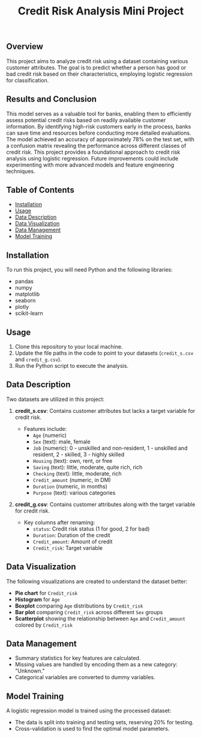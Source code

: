 <h1 align="center">Credit Risk Analysis Mini Project</h1>


<br>

## Overview
This project aims to analyze credit risk using a dataset containing various customer attributes. The goal is to predict whether a person has good or bad credit risk based on their characteristics, employing logistic regression for classification.

## Results and Conclusion
This model serves as a valuable tool for banks, enabling them to efficiently assess potential credit risks based on readily available customer information. By identifying high-risk customers early in the process, banks can save time and resources before conducting more detailed evaluations. The model achieved an accuracy of approximately 78% on the test set, with a confusion matrix revealing the performance across different classes of credit risk.
This project provides a foundational approach to credit risk analysis using logistic regression. Future improvements could include experimenting with more advanced models and feature engineering techniques.

## Table of Contents
- [Installation](#installation)
- [Usage](#usage)
- [Data Description](#data-description)
- [Data Visualization](#data-visualization)
- [Data Management](#data-management)
- [Model Training](#model-training)

## Installation
To run this project, you will need Python and the following libraries:
- pandas
- numpy
- matplotlib
- seaborn
- plotly
- scikit-learn

## Usage
1. Clone this repository to your local machine.
2. Update the file paths in the code to point to your datasets (`credit_s.csv` and `credit_g.csv`).
3. Run the Python script to execute the analysis.

## Data Description
Two datasets are utilized in this project:

1. **credit_s.csv**: Contains customer attributes but lacks a target variable for credit risk.
   - Features include: 
     - `Age` (numeric)
     - `Sex` (text): male, female
     - `Job` (numeric): 0 - unskilled and non-resident, 1 - unskilled and resident, 2 - skilled, 3 - highly skilled
     - `Housing` (text): own, rent, or free
     - `Saving` (text): little, moderate, quite rich, rich
     - `Checking` (text): little, moderate, rich
     - `Credit_amount` (numeric, in DM)
     - `Duration` (numeric, in months)
     - `Purpose` (text): various categories

2. **credit_g.csv**: Contains customer attributes along with the target variable for credit risk.
   - Key columns after renaming:
     - `status`: Credit risk status (1 for good, 2 for bad)
     - `Duration`: Duration of the credit
     - `Credit_amount`: Amount of credit
     - `Credit_risk`: Target variable

## Data Visualization
The following visualizations are created to understand the dataset better:
- **Pie chart** for `Credit_risk`
- **Histogram** for `Age`
- **Boxplot** comparing `Age` distributions by `Credit_risk`
- **Bar plot** comparing `Credit_risk` across different `Sex` groups
- **Scatterplot** showing the relationship between `Age` and `Credit_amount` colored by `Credit_risk`

## Data Management
- Summary statistics for key features are calculated.
- Missing values are handled by encoding them as a new category: "Unknown."
- Categorical variables are converted to dummy variables.

## Model Training
A logistic regression model is trained using the processed dataset:
- The data is split into training and testing sets, reserving 20% for testing.
- Cross-validation is used to find the optimal model parameters.
